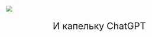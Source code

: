 <img src="https://i.pinimg.com/736x/8a/79/16/8a7916b7d1913bccb22189dff2652827.jpg"></img>

<p style = "font-size: 25px; text-align: center">И капельку ChatGPT </p>